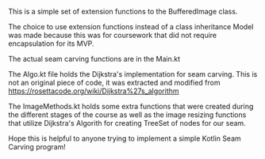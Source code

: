 This is a simple set of extension functions to the BufferedImage class.

The choice to use extension functions instead of a class inheritance Model was made because this was for coursework
that did not require encapsulation for its MVP.

The actual seam carving functions are in the Main.kt

The Algo.kt file holds the Dijkstra's implementation for seam carving.  This is not
an original piece of code, it was extracted and modified from https://rosettacode.org/wiki/Dijkstra%27s_algorithm

The ImageMethods.kt holds some extra functions that were created during the different stages of the course
as well as the image resizing functions that utilize Dijkstra's Algorith for creating TreeSet of nodes for our seam.

Hope this is helpful to anyone trying to implement a simple Kotlin Seam Carving program! 